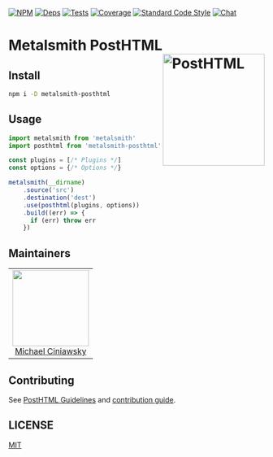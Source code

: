 [![NPM][npm]][npm-url]
[![Deps][deps]][deps-url]
[![Tests][build]][build-url]
[![Coverage][cover]][cover-url]
[![Standard Code Style][style]][style-url]
[![Chat][chat]][chat-badge]

# Metalsmith PostHTML <img align="right" width="200" height="220" title="PostHTML" src="http://posthtml.github.io/posthtml/logo.svg">

## Install

```bash
npm i -D metalsmith-posthtml
```

## Usage

```js
import metalsmith from 'metalsmith'
import posthtml from 'metalsmith-posthtml'

const plugins = [/* Plugins */]
const options = {/* Options */}

metalsmith(__dirname)
    .source('src')
    .destination('dest')
    .use(posthtml(plugins, options))
    .build((err) => {
      if (err) throw err
    })
```

## Maintainers

<table>
  <tbody>
   <tr>
    <td align="center">
      <img width="150 height="150"
      src="https://avatars.githubusercontent.com/u/5419992?v=3&s=150">
      <br />
      <a href="https://github.com/michael-ciniawsky">Michael Ciniawsky</a>
    </td>
   </tr>
  <tbody>
</table>

## Contributing

See [PostHTML Guidelines](https://github.com/posthtml/posthtml/tree/master/docs) and [contribution guide](CONTRIBUTING.md).

## LICENSE

[MIT](LICENSE)

[npm]: https://img.shields.io/npm/v/metalsmith-posthtml.svg
[npm-url]: https://npmjs.com/package/metalsmith-posthtml

[deps]: https://david-dm.org/posthtml/metalsmith-posthtml.svg
[deps-url]: https://david-dm.org/posthtml/metalsmith-posthtml

[build]: http://img.shields.io/travis/posthtml/metalsmith-posthtml.svg
[build-url]: https://travis-ci.org/posthtml/metalsmith-posthtml

[cover]: https://coveralls.io/repos/github/posthtml/metalsmith-posthtml/badge.svg?branch=master
[cover-url]: https://coveralls.io/github/posthtml/metalsmith-posthtml?branch=master

[style]: https://img.shields.io/badge/code%20style-standard-yellow.svg
[style-url]: http://standardjs.com/

[chat]: https://badges.gitter.im/posthtml/posthtml.svg
[chat-badge]: https://gitter.im/posthtml/posthtml?utm_source=badge&utm_medium=badge&utm_campaign=pr-badge&utm_content=badge"
